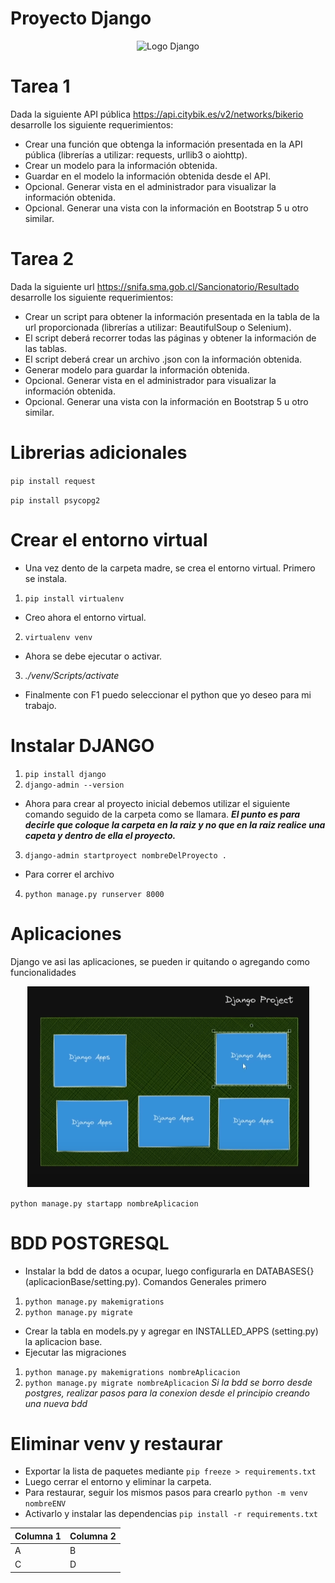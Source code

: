 # Proyecto Django

<p align="center">
  <img src="https://www.opengis.ch/wp-content/uploads/2020/04/django-python-logo.png" alt="Logo Django">
</p>

# Tarea 1
Dada la siguiente API pública <https://api.citybik.es/v2/networks/bikerio> desarrolle los siguiente requerimientos:

-	Crear una función que obtenga la información presentada en la API pública (librerías a utilizar: requests, urllib3 o aiohttp).
-	Crear un modelo para la información obtenida.
-	Guardar en el modelo la información obtenida desde el API.
-	Opcional. Generar vista en el administrador para visualizar la información obtenida.
-	Opcional. Generar una vista con la información en Bootstrap 5 u otro similar.

# Tarea 2
Dada la siguiente url <https://snifa.sma.gob.cl/Sancionatorio/Resultado> desarrolle los siguiente requerimientos:

-	Crear un script para obtener la información presentada en la tabla de la url proporcionada (librerías a utilizar: BeautifulSoup o Selenium).
-	El script deberá recorrer todas las páginas y obtener la información de las tablas.
-	El script deberá crear un archivo .json con la información obtenida.
-	Generar modelo para guardar la información obtenida.
-	Opcional. Generar vista en el administrador para visualizar la información obtenida.
-	Opcional. Generar una vista con la información en Bootstrap 5 u otro similar.


# Librerias adicionales

`pip install request`

`pip install psycopg2`




# Crear el entorno virtual
- Una vez dento de la carpeta madre, se crea el entorno virtual. Primero se instala.
1. `pip install virtualenv`
- Creo ahora el entorno virtual.
2. `virtualenv venv`
- Ahora se debe ejecutar o activar.
3. _./venv/Scripts/activate_
- Finalmente con F1 puedo seleccionar el python que yo deseo para mi trabajo.

# Instalar DJANGO
1. `pip install django`
2. `django-admin --version`
- Ahora para crear al proyecto inicial debemos utilizar el siguiente comando seguido de la carpeta como se llamara. ***El punto es para decirle que coloque la carpeta en la raiz y no que en la raiz realice una capeta y dentro de ella el proyecto.***
3. `django-admin startproyect nombreDelProyecto .`
- Para correr el archivo
4. `python manage.py runserver 8000`


# Aplicaciones
Django ve asi las aplicaciones, se pueden ir quitando o agregando como funcionalidades

<p align="center">
  <img src="./Aplicaciones-django.png" alt="Forma de que ve DJango">
</p>

`python manage.py startapp nombreAplicacion`


# BDD POSTGRESQL
- Instalar la bdd de datos a ocupar, luego configurarla en DATABASES{} (aplicacionBase/setting.py). Comandos Generales primero
1. `python manage.py makemigrations`
2. `python manage.py migrate`
- Crear la tabla en models.py y agregar en INSTALLED_APPS (setting.py) la aplicacion base.
- Ejecutar las migraciones
1. `python manage.py makemigrations nombreAplicacion`
2. `python manage.py migrate nombreAplicacion`
*Si la bdd se borro desde postgres, realizar pasos para la conexion desde el principio creando una nueva bdd*









# Eliminar venv y restaurar
- Exportar la lista de paquetes mediante `pip freeze > requirements.txt`
- Luego cerrar el entorno y eliminar la carpeta.
- Para restaurar, seguir los mismos pasos para crearlo `python -m venv nombreENV`
- Activarlo y instalar las dependencias `pip install -r requirements.txt`


|Columna 1|Columna 2|
|--------|--------|
|    A    |    B    |
|    C    |    D    |

